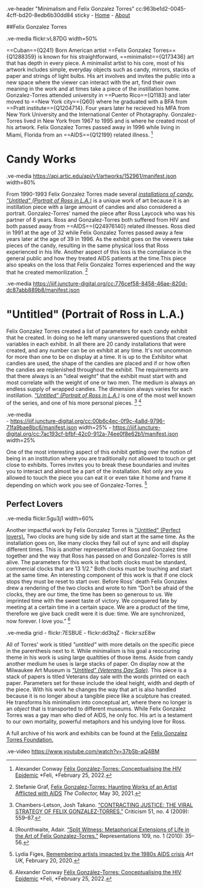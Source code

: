 .ve-header "Minimalism and Felix Gonzalez Torres" cc:963be1d2-0045-4cff-bd20-8edb6b30dd84 sticky
    - [Home](/)
    - [About](/about)


##Felix Gonzalez Torres

.ve-media flickr:vL87DG  width=50%

==Cuban=={Q241} Born American artist ==Felix Gonzalez Torres=={Q1288359} is known for his straightforward, ==minimalist=={Q173436} art that has depth in every piece. A minimalist artist to his core, most of his artwork includes simple, everyday objects such as candy, mirrors, stacks of paper and strings of light bulbs. His art involves and invites the public into a new space where the viewer can interact with the art, find their own meaning in the work and at times take a piece of the instillation home. 
Gonzalez-Torres attended university in ==Puerto Rico=={Q1183} and later moved to ==New York city=={Q60} where he  graduated with a BFA from ==Pratt institute=={Q1204714}. Four years later he recieved his MFA from New York University and the International Center of Photagraphy. Gonzalez-Torres lived in New York from 1967 to 1995 and is where he created most of his artwork. Felix Gonzalez Torres passed away in 1996 while living in Miami, Florida from an ==AIDS=={Q12199} related illness. [^5]

# Candy Works

.ve-media https://api.artic.edu/api/v1/artworks/152961/manifest.json width=80%

From 1990-1993 Felix Gonzalez Torres made several [*installations of candy.*](https://publicdelivery.org/felix-gonzalez-torres-untitled-portrait-of-ross-in-l-a-1991/) [*"Untitled" (Portrait of Ross in L.A.)*](https://www.artic.edu/artworks/152961/untitled-portrait-of-ross-in-l-a) is a unique work of art because it is an instillation piece with a large amount of candies and also considered a portrait. Gonzalez-Torres' named the piece after Ross Laycock who was his partner of 8 years.  Ross and Gonzalez-Torres both suffered from HIV and both passed away from ==AIDS=={Q24976140} related illnesses. Ross died in 1991 at the age of 32 while Felix Gonzalez Torres passed away a few years later at the age of 39 in 1996. As the exhibit goes on the viewers take pieces of the candy, resulting in the same physical loss that Ross experienced in his life. Another aspect of this loss is the compliance in the general public and how they treated AIDS patients at the time.This piece also speaks on the loss that Felix Gonzalez Torres experienced and the way that he created memorilization. [^2] 

.ve-media  https://iiif.juncture-digital.org/cc:776cef58-8458-46ae-820d-dc87abb889b8/manifest.json 
# "Untitled" (Portrait of Ross in L.A.)
Felix Gonzalez Torres created a list of parameters for each candy exhibit that he created. In doing so he left many unanswered questions that created variables in each exhibit. In all there are 20 candy installations that were created, and any number can be on exhibit at any time. It's not uncommon for more than one to be on display at a time. It is up to the Exhibitor what candies are used, the shape of the candies are placed and if or how often the candies are replenished throughout the exhibit. 
The requirements are that there always is an "ideal weight" that the exhibit must start with and most correlate with the weight of one or two men. The medium is always an endless supply of wrapped candies. The dimension always varies for each instillation. [*"Untitled" (Portrait of Ross in L.A.)*](https://felixonline.co.uk/articles/felix-gonzalez-torres-conceptualising-the-hiv-epidemic/) is one of the most well known of the series, and one of his more personal pieces.  [^1] [^3]


.ve-media  
      - https://iiif.juncture-digital.org/cc:00b6c4ec-0f9c-4a8d-9796-71fa9bae8bc6/manifest.json width=25% 
      - https://iiif.juncture-digital.org/cc:7ac193cf-bfbf-42c0-912a-74ee0f8e62b1/manifest.json width=25%  
      
One of the most interesting aspect of this exhibit getting over the notion of being in an institution where you are traditionally not allowed to touch or get close to exhibits. Torres invites you to break these boundaries and invites you to interact and almost be a part of the installation. Not only are you allowed to touch the piece you can eat it or even take it home and frame it depending on which work you see of Gonzalez-Torres.  [^4] 

## Perfect Lovers 

.ve-media flickr:5gu3j1 width=60%

Another impactful work by Felix Gonzalez Torres is ["Untitled" (Perfect lovers).](https://www.thelondonlist.com/culture/felix-gonzalez-torres) Two clocks are hung side by side and start at the same time. As the installation goes on, like many clocks they fall out of sync and will display different times. This is another representative of Ross and Gonzalez time together and the way that Ross has passed on and Gonzalez-Torres is still alive. The parameters for this work is that both clocks must be standard, commercial clocks that are 13 1/2." Both clocks must be touching and start at the same time. An interesting component of this work is that if one clock stops they must be reset to start over. 
Before Ross' death Felix Gonzalex drew a rendering of the two clocks and wrote to him “Don’t be afraid of the clocks, they are our time, the time has been so generous to us. We imprinted time with the sweet taste of victory. We conquered fate by meeting at a certain time in a certain space. We are a product of the time, therefore we give back credit were it is due: time. We are synchronized, now forever. I love you.” [^5]


.ve-media grid
    - flickr:7ESBUE 
    - flickr:dd3tqZ
    - flickr:szE8w


All of Torres' work is titled *"untitled"* with more details on the specific piece in the parenthesis next to it. While minimalism is his goal a reoccuring theme in his work is using large qualtities of those items. Aside from candy another medium he uses is large stacks of paper. On display now at the Milwaukee Art Museum is [*"Untitled" (Veterans Day Sale)*](https://collection.mam.org/details.php?id=1691). This piece is a stack of papers is titled Veterans day sale with the words printed on each paper. Parameters set for these include the ideal height, width and depth of the piece. With his work he changes the way that art is also handled because it is no longer about a tangible piece like a sculpture has created. He transforms his minimalism into conceptual art, where there no longer is an *object* that is transported to different museums. While Felix Gonzalez Torres was a gay man who died of AIDS, he only foc. His art is a testament to our own mortality, powerful metaphors and his undying love for Ross. 

A full archive of his work and exhibits can be found at the [Felix Gonzalez Torres Foundation.](https://www.felixgonzalez-torresfoundation.org/) 


.ve-video https://www.youtube.com/watch?v=37bSb-aQ4BM 
[^1]:Chambers-Letson, Josh Takano. [“CONTRACTING JUSTICE: THE VIRAL STRATEGY OF FELIX GONZALEZ-TORRES.”](https://www.jstor.org/stable/23131532) Criticism 51, no. 4 (2009): 559–87. 
[^2]: Stefanie Graf, [Felix Gonzalez-Torres: Haunting Works of an Artist Afflicted with AIDS](https://www.thecollector.com/felix-gonzalez-torres-haunting-works-aids-artist/) *The Collector,* May 30, 2021.
[^3]:[Rounthwaite, Adair. [“Split Witness: Metaphorical Extensions of Life in the Art of Felix Gonzalez-Torres.”](https://www.jstor.org/stable/10.1525/rep.2010.109.1.35) Representations 109, no. 1 (2010): 35–56.
[^4]: Lydia Figes, [Remembering artists impacted by the 1980s AIDS crisis](https://artuk.org/discover/stories/remembering-artists-impacted-by-the-1980s-aids-crisis) *Art UK,* February 20, 2020.
[^5]: Alexander Conway [Félix González-Torres: Conceptualising the HIV Epidemic](https://felixonline.co.uk/articles/felix-gonzalez-torres-conceptualising-the-hiv-epidemic/) *Feli, *February 25, 2022.
[^6]:Nathan Pugh [From Candy to Lightbulbs, Felix Gonzalez-Torres Showed Life and Loss Through Everyday Objects](https://www.smithsonianmag.com/smithsonian-institution/from-candy-to-lightbulbs-felix-gonzalez-torres-showed-life-and-loss-through-everyday-objects-180985302/) *Smithsonian Magazine,* October 24. 2024.
[^7]:Rounthwaite, Adair. [“Split Witness: Metaphorical Extensions of Life in the Art of Felix Gonzalez-Torres.”](https://www.jstor.org/stable/10.1525/rep.2010.109.1.35) Representations 109, no. 1 (2010): 35–56.
[^8]: Ho, Christopher. [“Within and beyond: Felix Gonzalez-Torres’s ‘Crowd.’”](https://www.jstor.org/stable/3246486) PAJ: A Journal of Performance and Art 23, no. 1 (2001): 1–17. 